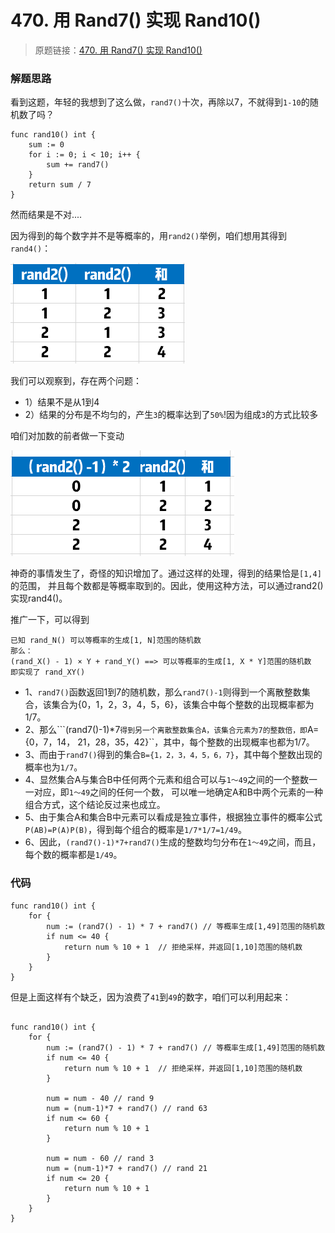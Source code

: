 # 470. 用 Rand7() 实现 Rand10()
> 原题链接：[470. 用 Rand7() 实现 Rand10()](https://leetcode-cn.com/problems/implement-rand10-using-rand7/)

### 解题思路
看到这题，年轻的我想到了这么做，``rand7()``十次，再除以7，不就得到``1-10``的随机数了吗？
```golang
func rand10() int {
	sum := 0
	for i := 0; i < 10; i++ {
		sum += rand7()
	}
	return sum / 7
}
```
然而结果是不对....

因为得到的每个数字并不是等概率的，用``rand2()``举例，咱们想用其得到``rand4()``：

![grid](../pictures/problems/470/1.png)

我们可以观察到，存在两个问题：
* 1）结果不是从1到4
* 2）结果的分布是不均匀的，产生``3``的概率达到了``50%``!因为组成``3``的方式比较多

咱们对加数的前者做一下变动

![grid](../pictures/problems/470/2.png)

神奇的事情发生了，奇怪的知识增加了。通过这样的处理，得到的结果恰是``[1,4]``的范围，
并且每个数都是等概率取到的。因此，使用这种方法，可以通过rand2()实现rand4()。

推广一下，可以得到
```
已知 rand_N() 可以等概率的生成[1, N]范围的随机数
那么：
(rand_X() - 1) × Y + rand_Y() ==> 可以等概率的生成[1, X * Y]范围的随机数
即实现了 rand_XY()
```

* 1、``rand7()``函数返回1到7的随机数，那么``rand7()-1``则得到一个离散整数集合，该集合为{0，1，2，3，4，5，6}，该集合中每个整数的出现概率都为1/7。
* 2、那么```(rand7()-1)*7``得到另一个离散整数集合A，该集合元素为7的整数倍，即``A={0，7，14， 21，28，35，42}``，其中，每个整数的出现概率也都为1/7。
* 3、而由于``rand7()``得到的集合``B={1，2，3，4，5，6，7}``，其中每个整数出现的概率也为``1/7``。
* 4、显然集合A与集合B中任何两个元素和组合可以与``1～49``之间的一个整数一一对应，即``1～49``之间的任何一个数，
可以唯一地确定A和B中两个元素的一种组合方式，这个结论反过来也成立。
* 5、由于集合A和集合B中元素可以看成是独立事件，根据独立事件的概率公式``P(AB)=P(A)P(B)``，得到每个组合的概率是``1/7*1/7=1/49``。
* 6、因此，``(rand7()-1)*7+rand7()``生成的整数均匀分布在``1～49``之间，而且，每个数的概率都是``1/49``。

### 代码
```golang
func rand10() int {
	for {
		num := (rand7() - 1) * 7 + rand7() // 等概率生成[1,49]范围的随机数
		if num <= 40 {
			return num % 10 + 1  // 拒绝采样，并返回[1,10]范围的随机数
		}
	}
}
```
但是上面这样有个缺乏，因为浪费了``41``到``49``的数字，咱们可以利用起来：
```golang

func rand10() int {
	for {
		num := (rand7() - 1) * 7 + rand7() // 等概率生成[1,49]范围的随机数
		if num <= 40 {
			return num % 10 + 1  // 拒绝采样，并返回[1,10]范围的随机数
		}
		
		num = num - 40 // rand 9
		num = (num-1)*7 + rand7() // rand 63
		if num <= 60 {
			return num % 10 + 1
		}
		
		num = num - 60 // rand 3
		num = (num-1)*7 + rand7() // rand 21
		if num <= 20 {
			return num % 10 + 1
		}
	}
}
```